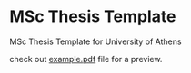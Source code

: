 # MSc Thesis Template
MSc Thesis Template for University of Athens

check out [example.pdf](example.pdf) file for a preview.
